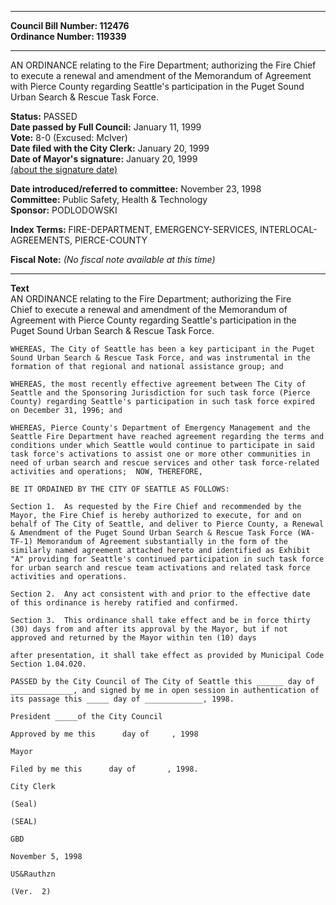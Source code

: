 * * * * *  
  
**Council Bill Number: [](#h0)[](#h2)112476**   
**Ordinance Number: 119339**  
  
* * * * *  
  
AN ORDINANCE relating to the Fire Department; authorizing the Fire Chief to execute a renewal and amendment of the Memorandum of Agreement with Pierce County regarding Seattle's participation in the Puget Sound Urban Search & Rescue Task Force.  
  
**Status:** PASSED   
**Date passed by Full Council:** January 11, 1999   
**Vote:** 8-0 (Excused: McIver)   
**Date filed with the City Clerk:** January 20, 1999   
**Date of Mayor's signature:** January 20, 1999   
[(about the signature date)](/~public/approvaldate.htm)   
  
  
**Date introduced/referred to committee:** November 23, 1998   
**Committee:** Public Safety, Health & Technology   
**Sponsor:** PODLODOWSKI   
  
**Index Terms:** FIRE-DEPARTMENT, EMERGENCY-SERVICES, INTERLOCAL-AGREEMENTS, PIERCE-COUNTY  
  
**Fiscal Note:** *(No fiscal note available at this time)*  
  
* * * * *  
  
**Text**  
    AN ORDINANCE relating to the Fire Department; authorizing the Fire  
    Chief to execute a renewal and amendment of the Memorandum of  
    Agreement with Pierce County regarding Seattle's participation in the  
    Puget Sound Urban Search & Rescue Task Force.  
  
    WHEREAS, The City of Seattle has been a key participant in the Puget  
    Sound Urban Search & Rescue Task Force, and was instrumental in the  
    formation of that regional and national assistance group; and  
  
    WHEREAS, the most recently effective agreement between The City of  
    Seattle and the Sponsoring Jurisdiction for such task force (Pierce  
    County) regarding Seattle's participation in such task force expired  
    on December 31, 1996; and  
  
    WHEREAS, Pierce County's Department of Emergency Management and the  
    Seattle Fire Department have reached agreement regarding the terms and  
    conditions under which Seattle would continue to participate in said  
    task force's activations to assist one or more other communities in  
    need of urban search and rescue services and other task force-related  
    activities and operations;  NOW, THEREFORE,  
  
    BE IT ORDAINED BY THE CITY OF SEATTLE AS FOLLOWS:  
  
    Section 1.  As requested by the Fire Chief and recommended by the  
    Mayor, the Fire Chief is hereby authorized to execute, for and on  
    behalf of The City of Seattle, and deliver to Pierce County, a Renewal  
    & Amendment of the Puget Sound Urban Search & Rescue Task Force (WA-  
    TF-1) Memorandum of Agreement substantially in the form of the  
    similarly named agreement attached hereto and identified as Exhibit  
    "A" providing for Seattle's continued participation in such task force  
    for urban search and rescue team activations and related task force  
    activities and operations.  
  
    Section 2.  Any act consistent with and prior to the effective date  
    of this ordinance is hereby ratified and confirmed.  
  
    Section 3.  This ordinance shall take effect and be in force thirty  
    (30) days from and after its approval by the Mayor, but if not  
    approved and returned by the Mayor within ten (10) days  
  
    after presentation, it shall take effect as provided by Municipal Code  
    Section 1.04.020.  
  
    PASSED by the City Council of The City of Seattle this ______ day of  
    ______________, and signed by me in open session in authentication of  
    its passage this _____ day of _____________, 1998.  
  
    President _____of the City Council  
  
    Approved by me this      day of     , 1998  
  
    Mayor  
  
    Filed by me this      day of       , 1998.  
  
    City Clerk  
  
    (Seal)  
  
    (SEAL)  
  
    GBD  
  
    November 5, 1998  
  
    US&Rauthzn  
  
    (Ver.  2)  
